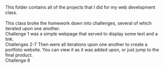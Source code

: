 This folder contains all of the projects that I did for my web development class.<br><br>
This class broke the homework down into challenges, several of which iterated upon one another.<br>
Challenge 1 was a simple webpage that served to display some text and a link.<br>
Challenges 2-7 Then were all iterations upon one another to create a portfolio website. You can view it as it was added upon, or just jump to the final product.<br>
Challenge 8
